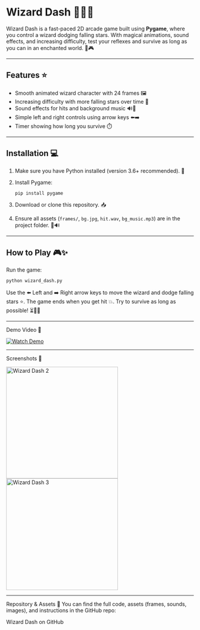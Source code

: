 # Wizard Dash 🧙‍♂️✨

Wizard Dash is a fast-paced 2D arcade game built using **Pygame**, where you control a wizard dodging falling stars. With magical animations, sound effects, and increasing difficulty, test your reflexes and survive as long as you can in an enchanted world. 🌟🎮

---

## Features ⭐

- Smooth animated wizard character with 24 frames 🖼️  
- Increasing difficulty with more falling stars over time 🌠  
- Sound effects for hits and background music 🔊🎵  
- Simple left and right controls using arrow keys ⬅️➡️  
- Timer showing how long you survive ⏱️  

---

## Installation 💻

1. Make sure you have Python installed (version 3.6+ recommended). 🐍  
2. Install Pygame:

    ```bash
    pip install pygame
    ```

3. Download or clone this repository. 📥  
4. Ensure all assets (`frames/`, `bg.jpg`, `hit.wav`, `bg_music.mp3`) are in the project folder. 🎨🔊  

---

## How to Play 🎮✨

Run the game:

```bash
python wizard_dash.py
```
Use the ⬅️ Left and ➡️ Right arrow keys to move the wizard and dodge falling stars ⭐️. The game ends when you get hit 💥. Try to survive as long as possible! ⏳🧙‍♂️

---
Demo Video 🎥

[![Watch Demo](https://img.youtube.com/vi/5AZXwMemmMQ/0.jpg)](https://youtu.be/5AZXwMemmMQ)

---
Screenshots 📸

<img src="https://github.com/user-attachments/assets/a0f39beb-e6c9-439e-85b5-4523cc69294a" alt="Wizard Dash 2" width="300"/>  

<img src="https://github.com/user-attachments/assets/1787ce52-d093-411f-a9c1-79cd5fd8ac47" alt="Wizard Dash 3" width="300"/>

---
Repository & Assets 📂
You can find the full code, assets (frames, sounds, images), and instructions in the GitHub repo:

Wizard Dash on GitHub

